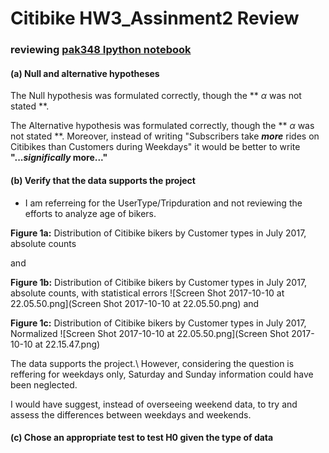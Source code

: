 # Citibike HW3_Assinment2 Review
### reviewing [pak348 Ipython notebook](https://raw.githubusercontent.com/danachermesh/PUI2017_pak348/master/HW3_pak348/Homework_3_Assignment_2_pak348.ipynb)

#### (a) Null and alternative hypotheses
The Null hypothesis was formulated correctly, though the ** $\alpha$ was not stated **.

The Alternative hypothesis was formulated correctly, though the ** $\alpha$ was not stated **. Moreover, instead of writing "Subscribers take **_more_** rides on Citibikes than Customers during Weekdays" it would be better to write **"..._significally_ more..."**

#### (b) Verify that the data supports the project

* I am referreing for the UserType/Tripduration and not reviewing the efforts to analyze age of bikers. 

**Figure 1a:** Distribution of Citibike bikers by Customer types in July 2017, absolute counts

and

**Figure 1b:** Distribution of Citibike bikers by Customer types in July 2017, absolute counts, with statistical errors
![Screen Shot 2017-10-10 at 22.05.50.png](Screen Shot 2017-10-10 at 22.05.50.png)
and

**Figure 1c:** Distribution of Citibike bikers by Customer types in July 2017, Normalized
![Screen Shot 2017-10-10 at 22.05.50.png](Screen Shot 2017-10-10 at 22.15.47.png)

The data supports the project.\ 
However, considering the question is reffering for weekdays only, Saturday and Sunday information could have been neglected.

I would have suggest, instead of overseeing weekend data, to try and assess the differences between weekdays and weekends.

#### (c) Chose an appropriate test to test H0 given the type of data
